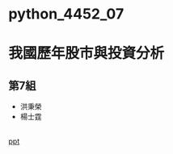 # python_4452_07
# 我國歷年股市與投資分析
## 第7組
* 洪秉榮
* 楊士霆
<br />
<a href = "https://docs.google.com/presentation/d/1OEBRdMucaJTpdA3fvYH1YB97jrlw4BZLTMsOxadRy3E/edit#slide=id.g147233e3494_0_7
">ppt</a>
